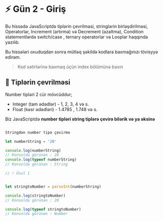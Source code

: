 # ⚡ Gün 2 - Giriş

Bu hissədə JavaScriptdə tiplərin çevrilməsi, stringlərin birləşdirilməsi, Operatorlar, Increment (artırma) və Decrement (azaltma), Condition statementlərdə switch/case , ternary operatorlar və Looplar haqqında yazılıb.

Bu hissələri oxuduqdan sonra mütləq şəkildə kodlara baxmağınızı tövisyyə edirəm.

> Kod sətirlərinə baxmaq üçün index bölümünə baxın

## 🔹 Tiplərin çevrilməsi

Number tipləri 2 cür mövcüddur;
- Integer (tam ədədlər) - 1, 2, 3, 4 və s.
- Float (kəsr ədədləri) - 1.4785 , 1.748 və s.

Biz JavaScriptdə **number tipləri string tiplərə çevirə bilərik və ya əksinə**


```javascript

Stringdən number tipə çevirmə

let numberString = '20'

console.log(numberString) 
// Konsolda görünən : 20 
console.log(typeof numberString) 
// Konsolda görünən : String

// ! Üsul 1


let stringtoNumber = parseInt(numberString)

console.log(stringtoNumber)
// Konsolda görünən : 20

console.log(typeof stringtoNumber)
// Konsolda görünən : Number